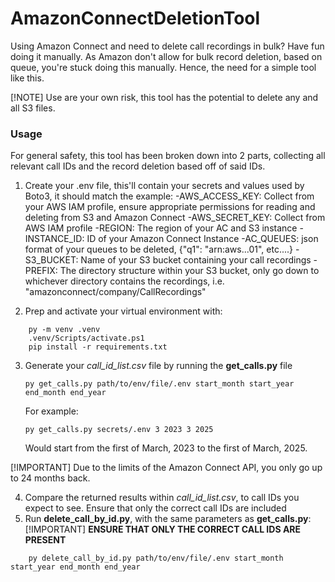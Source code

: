 # AmazonConnectDeletionTool

Using Amazon Connect and need to delete call recordings in bulk? Have fun doing it manually. As Amazon don't allow for bulk record deletion, based on queue, you're stuck doing this manually. Hence, the need for a simple tool like this.

[!NOTE]
Use are your own risk, this tool has the potential to delete any and all S3 files.

### Usage
For general safety, this tool has been broken down into 2 parts, collecting all relevant call IDs and the record deletion based off of said IDs.

1. Create your .env file, this'll contain your secrets and values used by Boto3, it should match the example:
	-AWS_ACCESS_KEY: Collect from your AWS IAM profile, ensure appropriate permissions for reading and deleting from S3 and Amazon Connect
	-AWS_SECRET_KEY: Collect from AWS IAM profile
	-REGION: The region of your AC and S3 instance
	-INSTANCE_ID: ID of your Amazon Connect Instance
	-AC_QUEUES: json format of your queues to be deleted, {"q1": "arn:aws...01", etc....}
	-S3_BUCKET: Name of your S3 bucket containing your call recordings
	-PREFIX: The directory structure within your S3 bucket, only go down to whichever directory contains the recordings, i.e. "amazonconnect/company/CallRecordings"

2. Prep and activate your virtual environment with:
```
    py -m venv .venv
    .venv/Scripts/activate.ps1
    pip install -r requirements.txt
```

3. Generate your *call_id_list.csv* file by running the **get_calls.py** file
	```
	py get_calls.py path/to/env/file/.env start_month start_year end_month end_year
	```
	For example:
	```
	py get_calls.py secrets/.env 3 2023 3 2025
	```
	Would start from the first of March, 2023 to the first of March, 2025.
	
[!IMPORTANT]
Due to the limits of the Amazon Connect API, you only go up to 24 months back.
	
4. Compare the returned results within *call_id_list.csv*, to call IDs you expect to see. Ensure that only the correct call IDs are included
5. Run **delete_call_by_id.py**, with the same parameters as **get_calls.py**:
[!IMPORTANT]
**ENSURE THAT ONLY THE CORRECT CALL IDS ARE PRESENT**
```
	py delete_call_by_id.py path/to/env/file/.env start_month start_year end_month end_year
```
